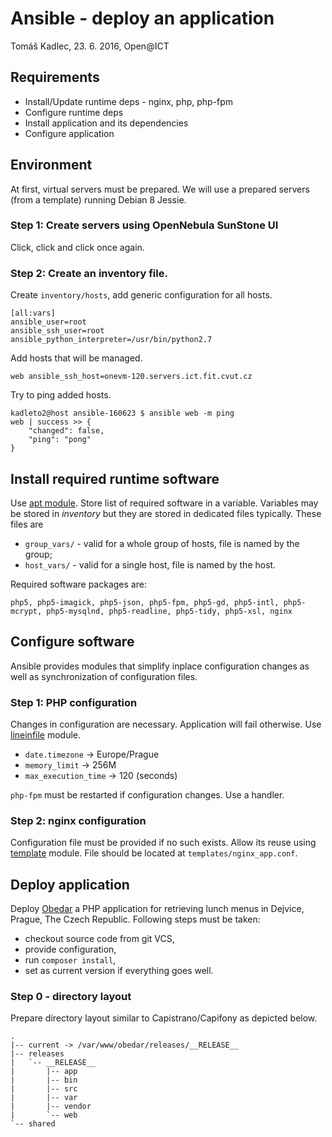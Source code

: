 # Ansible - deploy an application

Tomáš Kadlec, 23. 6. 2016, Open@ICT

## Requirements

  * Install/Update runtime deps - nginx, php, php-fpm
  * Configure runtime deps
  * Install application and its dependencies
  * Configure application

## Environment

At first, virtual servers must be prepared. We will use a prepared servers
(from a template) running Debian 8 Jessie.

### Step 1: Create servers using OpenNebula SunStone UI

Click, click and click once again.

### Step 2: Create an inventory file.

Create ``inventory/hosts``, add generic configuration for all hosts.

```
[all:vars]
ansible_user=root
ansible_ssh_user=root
ansible_python_interpreter=/usr/bin/python2.7
```

Add hosts that will be managed.

```
web ansible_ssh_host=onevm-120.servers.ict.fit.cvut.cz

```
Try to ping added hosts.

```
kadleto2@host ansible-160623 $ ansible web -m ping
web | success >> {
    "changed": false,
    "ping": "pong"
}

```

## Install required runtime software

Use [apt module](http://docs.ansible.com/ansible/apt_module.html). Store list of
required software in a variable. Variables may be stored in *inventory* but they
are stored in dedicated files typically. These files are 

  * ``group_vars/`` - valid for a whole group of hosts, file is named by the group;
  * ``host_vars/`` - valid for a single host, file is named by the host.

Required software packages are:

```
php5, php5-imagick, php5-json, php5-fpm, php5-gd, php5-intl, php5-mcrypt, php5-mysqlnd, php5-readline, php5-tidy, php5-xsl, nginx
```

## Configure software

Ansible provides modules that simplify inplace configuration changes as well as
synchronization of configuration files.

### Step 1: PHP configuration

Changes in configuration are necessary. Application will fail otherwise. Use 
[lineinfile](http://docs.ansible.com/ansible/lineinfile_module.html) module.

  * ``date.timezone`` -> Europe/Prague
  * ``memory_limit`` -> 256M
  * ``max_execution_time`` -> 120 (seconds)

``php-fpm`` must be restarted if configuration changes. Use a handler.

### Step 2: nginx configuration

Configuration file must be provided if no such exists. Allow its reuse using
[template](http://docs.ansible.com/ansible/template_module.html) module. File 
should be located at ``templates/nginx_app.conf``.

## Deploy application

Deploy [Obedar]() a PHP application for retrieving lunch menus in Dejvice, Prague, 
The Czech Republic. Following steps must be taken:

  * checkout source code from git VCS,
  * provide configuration,
  * run ``composer install``,
  * set as current version if everything goes well.

### Step 0 - directory layout

Prepare directory layout similar to Capistrano/Capifony as depicted below.

```
.
|-- current -> /var/www/obedar/releases/__RELEASE__
|-- releases
|   `-- __RELEASE__
|       |-- app
|       |-- bin
|       |-- src
|       |-- var
|       |-- vendor
|       `-- web
`-- shared
```

